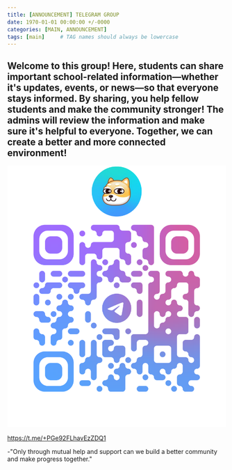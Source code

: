 ```yaml
---
title: [ANNOUNCEMENT] TELEGRAM GROUP
date: 1970-01-01 00:00:00 +/-0000
categories: [MAIN, ANNOUNCEMENT]
tags: [main]     # TAG names should always be lowercase
---
```


## Welcome to this group! Here, students can share important school-related information—whether it's updates, events, or news—so that everyone stays informed. By sharing, you help fellow students and make the community stronger! The admins will review the information and make sure it's helpful to everyone. Together, we can create a better and more connected environment!

![GROUP QR](assets/img/telegram/qrcode)

https://t.me/+PGe92FLhavEzZDQ1

-"Only through mutual help and support can we build a better community and make progress together."
